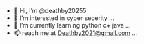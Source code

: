 - 👋 Hi, I’m @deathby20255
- 👀 I’m interested in  cyber secerity ...
- 🌱 I’m currently learning python c+ java ...
- 📫 reach me at Deathby2021@gmail.com    ...

<!---
deathby20255/deathby20255 is a ✨ special ✨ repository because its `README.md` (this file) appears on your GitHub profile.
You can click the Preview link to take a look at your changes.
--->
